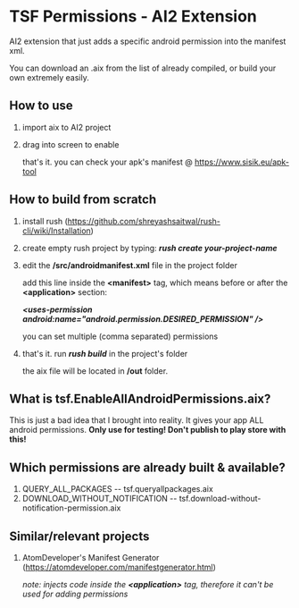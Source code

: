 # TSF Permissions - AI2 Extension

AI2 extension that just adds a specific android permission into the manifest xml.

You can download an .aix from the list of already compiled, or build your own extremely easily.


## How to use

1. import aix to AI2 project
2. drag into screen to enable

    that's it. you can check your apk's manifest @ https://www.sisik.eu/apk-tool


## How to build from scratch

1. install rush (https://github.com/shreyashsaitwal/rush-cli/wiki/Installation)

2. create empty rush project by typing: ***rush create your-project-name***

3. edit the **/src/androidmanifest.xml** file in the project folder

     add this line inside the **\<manifest>** tag, which means before or after the **\<application>** section:

     ***\<uses-permission android:name="android.permission.DESIRED_PERMISSION" />***
      
     you can set multiple (comma separated) permissions
    
4. that's it. run ***rush build*** in the project's folder
    
     the aix file will be located in **/out** folder.


## What is tsf.EnableAllAndroidPermissions.aix?

This is just a bad idea that I brought into reality.
It gives your app ALL android permissions.
**Only use for testing! Don't publish to play store with this!**

## Which permissions are already built & available?

1. QUERY_ALL_PACKAGES -- tsf.queryallpackages.aix
2. DOWNLOAD_WITHOUT_NOTIFICATION -- tsf.download-without-notification-permission.aix

## Similar/relevant projects

1. AtomDeveloper's Manifest Generator (https://atomdeveloper.com/manifestgenerator.html)
    
     *note: injects code inside the **\<application>** tag, therefore it can't be used for adding permissions*

